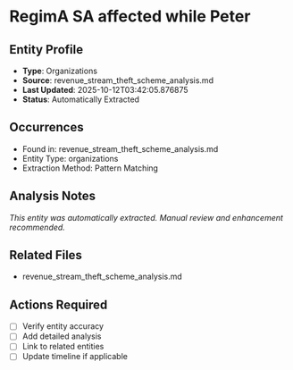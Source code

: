 # RegimA SA affected while Peter

## Entity Profile
- **Type**: Organizations
- **Source**: revenue_stream_theft_scheme_analysis.md
- **Last Updated**: 2025-10-12T03:42:05.876875
- **Status**: Automatically Extracted

## Occurrences
- Found in: revenue_stream_theft_scheme_analysis.md
- Entity Type: organizations
- Extraction Method: Pattern Matching

## Analysis Notes
*This entity was automatically extracted. Manual review and enhancement recommended.*

## Related Files
- revenue_stream_theft_scheme_analysis.md

## Actions Required
- [ ] Verify entity accuracy
- [ ] Add detailed analysis
- [ ] Link to related entities
- [ ] Update timeline if applicable
